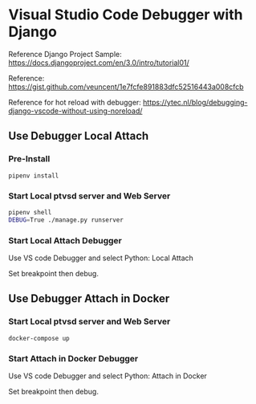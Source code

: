 # Visual Studio Code Debugger with Django

Reference Django Project Sample: https://docs.djangoproject.com/en/3.0/intro/tutorial01/

Reference: https://gist.github.com/veuncent/1e7fcfe891883dfc52516443a008cfcb

Reference for hot reload with debugger: https://ytec.nl/blog/debugging-django-vscode-without-using-noreload/


## Use Debugger Local Attach

### Pre-Install

`pipenv install`

### Start Local ptvsd server and Web Server

``` bash
pipenv shell
DEBUG=True ./manage.py runserver
```

### Start Local Attach Debugger

Use VS code Debugger and select Python: Local Attach

Set breakpoint then debug.

## Use Debugger Attach in Docker

### Start Local ptvsd server and Web Server

`docker-compose up`

### Start Attach in Docker Debugger

Use VS code Debugger and select Python: Attach in Docker

Set breakpoint then debug.